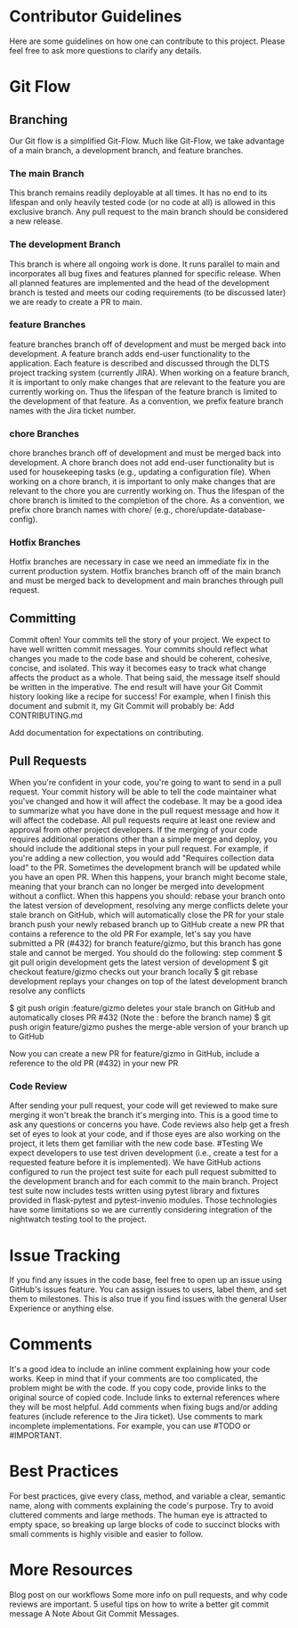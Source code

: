 # Contributor Guidelines

Here are some guidelines on how one can contribute to this project. Please feel free to ask more questions to clarify any details.

# Git Flow

## Branching
Our Git flow is a simplified Git-Flow. Much like Git-Flow, we take advantage of a main branch, a development branch, and feature branches.

### The main Branch 
This branch remains readily deployable at all times. It has no end to its lifespan and only heavily tested code (or no code at all) is allowed in this exclusive branch. Any pull request to the main branch should be considered a new release.

### The development Branch 
This branch is where all ongoing work is done. It runs parallel to main and incorporates all bug fixes and features planned for specific release. When all planned features are implemented and the head of the development branch is tested and meets our coding requirements (to be discussed later) we are ready to create a PR to main.

### feature Branches 
feature branches branch off of development and must be merged back into development. A feature branch adds end-user functionality to the application. Each feature is described and discussed through the DLTS project tracking system (currently JIRA).  When working on a feature branch, it is important to only make changes that are relevant to the feature you are currently working on. Thus the lifespan of the feature branch is limited to the development of that feature. As a convention, we prefix feature branch names with the Jira ticket number.

### chore Branches 
chore branches branch off of development and must be merged back into development. A chore branch does not add end-user functionality but is used for housekeeping tasks (e.g., updating a configuration file). When working on a chore branch, it is important to only make changes that are relevant to the chore you are currently working on. Thus the lifespan of the chore branch is limited to the completion of the chore. As a convention, we prefix chore branch names with chore/ (e.g., chore/update-database-config).

### Hotfix Branches 
Hotfix branches are necessary in case we need an immediate fix in the current production system. Hotfix branches branch off of the main branch and must be merged back to development and main branches through pull request.

## Committing
Commit often! Your commits tell the story of your project. We expect to have well written commit messages. Your commits should reflect what changes you made to the code base and should be coherent, cohesive, concise, and isolated. This way it becomes easy to track what change affects the product as a whole.
That being said, the message itself should be written in the imperative. The end result will have your Git Commit history looking like a recipe for success!
For example, when I finish this document and submit it, my Git Commit will probably be:
Add CONTRIBUTING.md

Add documentation for expectations on contributing.

## Pull Requests
When you're confident in your code, you're going to want to send in a pull request. Your commit history will be able to tell the code maintainer what you've changed and how it will affect the codebase. It may be a good idea to summarize what you have done in the pull request message and how it will affect the codebase. All pull requests require at least one review and approval from other project developers.
If the merging of your code requires additional operations other than a simple merge and deploy, you should include the additional steps in your pull request. For example, if you're adding a new collection, you would add "Requires collection data load" to the PR.
Sometimes the development branch will be updated while you have an open PR. When this happens, your branch might become stale, meaning that your branch can no longer be merged into development without a conflict. When this happens you should:
rebase your branch onto the latest version of development, resolving any merge conflicts
delete your stale branch on GitHub, which will automatically close the PR for your stale branch
push your newly rebased branch up to GitHub
create a new PR that contains a reference to the old PR
For example, let's say you have submitted a PR (#432) for branch feature/gizmo, but this branch has gone stale and cannot be merged. You should do the following:
step
comment
$ git pull origin development
gets the latest version of development
$ git checkout feature/gizmo
checks out your branch locally
$ git rebase development
replays your changes on top of the latest development branch
resolve any conflicts

$ git push origin :feature/gizmo
deletes your stale branch on GitHub and automatically closes PR #432 (Note the : before the branch name)
$ git push origin feature/gizmo
pushes the merge-able version of your branch up to GitHub

Now you can create a new PR for feature/gizmo in GitHub, include a reference to the old PR (#432) in your new PR


### Code Review
After sending your pull request, your code will get reviewed to make sure merging it won't break the branch it's merging into. This is a good time to ask any questions or concerns you have. Code reviews also help get a fresh set of eyes to look at your code, and if those eyes are also working on the project, it lets them get familiar with the new code base.
#Testing
We expect developers to use test driven development (i.e., create a test for a requested feature before it is implemented). We have GitHub actions configured to run the project test suite for each pull request submitted to the development branch and for each commit to the main branch.  Project test suite now includes tests written using pytest library and fixtures provided in flask-pytest and pytest-invenio modules. Those technologies have some limitations so we are currently considering integration of the nightwatch testing tool to the project.


# Issue Tracking
If you find any issues in the code base, feel free to open up an issue using GitHub's issues feature. You can assign issues to users, label them, and set them to milestones.
This is also true if you find issues with the general User Experience or anything else.  


# Comments
It's a good idea to include an inline comment explaining how your code works. Keep in mind that if your comments are too complicated, the problem might be with the code. If you copy code, provide links to the original source of copied code. Include links to external references where they will be most helpful. Add comments when fixing bugs and/or adding features (include reference to the Jira ticket). Use comments to mark incomplete implementations. For example, you can use #TODO or #IMPORTANT.

 
# Best Practices
For best practices, give every class, method, and variable a clear, semantic name, along with comments explaining the code's purpose. Try to avoid cluttered comments and large methods. The human eye is attracted to empty space, so breaking up large blocks of code to succinct blocks with small comments is highly visible and easier to follow.


# More Resources
Blog post on our workflows
Some more info on pull requests, and why code reviews are important.
5 useful tips on how to write a better git commit message
A Note About Git Commit Messages.
